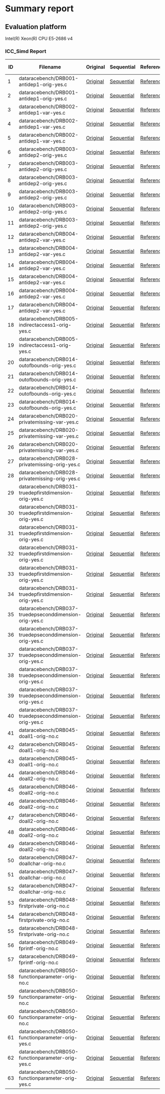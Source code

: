 # Summary report

## Evaluation platform

Intel(R) Xeon(R) CPU E5-2686 v4

### ICC_Simd Report

 ID | Filename | Original | Sequential | Reference | Loop ID | Line Number | ICC_Simd | Output | JSON | Ground Truth 
 --- | --- | --- | --- | --- | --- | --- | --- | --- | --- | --- 
1 | dataracebench/DRB001-antidep1-orig-yes.c | [Original](https://github.com/gleisonsdm/AutoParBench/tree/master/benchmarks/original/dataracebench/DRB001-antidep1-orig-yes.c) | [Sequential](https://github.com/gleisonsdm/AutoParBench/tree/master/benchmarks/sequential/dataracebench/DRB001-antidep1-orig-yes.c) | [Reference](https://github.com/gleisonsdm/AutoParBench/tree/master/benchmarks/reference_cpu_simd/dataracebench/DRB001-antidep1-orig-yes.c.json) | 1 | 61 | TP | [out](https://github.com/gleisonsdm/AutoParBench/tree/master/benchmarks/ICC_Simd/dataracebench/DRB001-antidep1-orig-yes.c) | [json](https://github.com/gleisonsdm/AutoParBench/tree/master/benchmarks/ICC_Simd/dataracebench/DRB001-antidep1-orig-yes.c.json) | [YES](https://github.com/gleisonsdm/AutoParBench/tree/master/benchmarks/original/dataracebench/DRB001-antidep1-orig-yes.c)
2 | dataracebench/DRB001-antidep1-orig-yes.c | [Original](https://github.com/gleisonsdm/AutoParBench/tree/master/benchmarks/original/dataracebench/DRB001-antidep1-orig-yes.c) | [Sequential](https://github.com/gleisonsdm/AutoParBench/tree/master/benchmarks/sequential/dataracebench/DRB001-antidep1-orig-yes.c) | [Reference](https://github.com/gleisonsdm/AutoParBench/tree/master/benchmarks/reference_cpu_simd/dataracebench/DRB001-antidep1-orig-yes.c.json) | 2 | 65 | TP | [out](https://github.com/gleisonsdm/AutoParBench/tree/master/benchmarks/ICC_Simd/dataracebench/DRB001-antidep1-orig-yes.c) | [json](https://github.com/gleisonsdm/AutoParBench/tree/master/benchmarks/ICC_Simd/dataracebench/DRB001-antidep1-orig-yes.c.json) | [YES](https://github.com/gleisonsdm/AutoParBench/tree/master/benchmarks/original/dataracebench/DRB001-antidep1-orig-yes.c)
3 | dataracebench/DRB002-antidep1-var-yes.c | [Original](https://github.com/gleisonsdm/AutoParBench/tree/master/benchmarks/original/dataracebench/DRB002-antidep1-var-yes.c) | [Sequential](https://github.com/gleisonsdm/AutoParBench/tree/master/benchmarks/sequential/dataracebench/DRB002-antidep1-var-yes.c) | [Reference](https://github.com/gleisonsdm/AutoParBench/tree/master/benchmarks/reference_cpu_simd/dataracebench/DRB002-antidep1-var-yes.c.json) | 1 | 64 | TP | [out](https://github.com/gleisonsdm/AutoParBench/tree/master/benchmarks/ICC_Simd/dataracebench/DRB002-antidep1-var-yes.c) | [json](https://github.com/gleisonsdm/AutoParBench/tree/master/benchmarks/ICC_Simd/dataracebench/DRB002-antidep1-var-yes.c.json) | [YES](https://github.com/gleisonsdm/AutoParBench/tree/master/benchmarks/original/dataracebench/DRB002-antidep1-var-yes.c)
4 | dataracebench/DRB002-antidep1-var-yes.c | [Original](https://github.com/gleisonsdm/AutoParBench/tree/master/benchmarks/original/dataracebench/DRB002-antidep1-var-yes.c) | [Sequential](https://github.com/gleisonsdm/AutoParBench/tree/master/benchmarks/sequential/dataracebench/DRB002-antidep1-var-yes.c) | [Reference](https://github.com/gleisonsdm/AutoParBench/tree/master/benchmarks/reference_cpu_simd/dataracebench/DRB002-antidep1-var-yes.c.json) | 2 | 68 | TP | [out](https://github.com/gleisonsdm/AutoParBench/tree/master/benchmarks/ICC_Simd/dataracebench/DRB002-antidep1-var-yes.c) | [json](https://github.com/gleisonsdm/AutoParBench/tree/master/benchmarks/ICC_Simd/dataracebench/DRB002-antidep1-var-yes.c.json) | [YES](https://github.com/gleisonsdm/AutoParBench/tree/master/benchmarks/original/dataracebench/DRB002-antidep1-var-yes.c)
5 | dataracebench/DRB002-antidep1-var-yes.c | [Original](https://github.com/gleisonsdm/AutoParBench/tree/master/benchmarks/original/dataracebench/DRB002-antidep1-var-yes.c) | [Sequential](https://github.com/gleisonsdm/AutoParBench/tree/master/benchmarks/sequential/dataracebench/DRB002-antidep1-var-yes.c) | [Reference](https://github.com/gleisonsdm/AutoParBench/tree/master/benchmarks/reference_cpu_simd/dataracebench/DRB002-antidep1-var-yes.c.json) | 3 | 72 | FN | [out](https://github.com/gleisonsdm/AutoParBench/tree/master/benchmarks/ICC_Simd/dataracebench/DRB002-antidep1-var-yes.c) | [json](https://github.com/gleisonsdm/AutoParBench/tree/master/benchmarks/ICC_Simd/dataracebench/DRB002-antidep1-var-yes.c.json) | [YES](https://github.com/gleisonsdm/AutoParBench/tree/master/benchmarks/original/dataracebench/DRB002-antidep1-var-yes.c)
6 | dataracebench/DRB003-antidep2-orig-yes.c | [Original](https://github.com/gleisonsdm/AutoParBench/tree/master/benchmarks/original/dataracebench/DRB003-antidep2-orig-yes.c) | [Sequential](https://github.com/gleisonsdm/AutoParBench/tree/master/benchmarks/sequential/dataracebench/DRB003-antidep2-orig-yes.c) | [Reference](https://github.com/gleisonsdm/AutoParBench/tree/master/benchmarks/reference_cpu_simd/dataracebench/DRB003-antidep2-orig-yes.c.json) | 1 | 61 | DP | [out](https://github.com/gleisonsdm/AutoParBench/tree/master/benchmarks/ICC_Simd/dataracebench/DRB003-antidep2-orig-yes.c) | [json](https://github.com/gleisonsdm/AutoParBench/tree/master/benchmarks/ICC_Simd/dataracebench/DRB003-antidep2-orig-yes.c.json) | [YES](https://github.com/gleisonsdm/AutoParBench/tree/master/benchmarks/original/dataracebench/DRB003-antidep2-orig-yes.c)
7 | dataracebench/DRB003-antidep2-orig-yes.c | [Original](https://github.com/gleisonsdm/AutoParBench/tree/master/benchmarks/original/dataracebench/DRB003-antidep2-orig-yes.c) | [Sequential](https://github.com/gleisonsdm/AutoParBench/tree/master/benchmarks/sequential/dataracebench/DRB003-antidep2-orig-yes.c) | [Reference](https://github.com/gleisonsdm/AutoParBench/tree/master/benchmarks/reference_cpu_simd/dataracebench/DRB003-antidep2-orig-yes.c.json) | 2 | 63 | TP | [out](https://github.com/gleisonsdm/AutoParBench/tree/master/benchmarks/ICC_Simd/dataracebench/DRB003-antidep2-orig-yes.c) | [json](https://github.com/gleisonsdm/AutoParBench/tree/master/benchmarks/ICC_Simd/dataracebench/DRB003-antidep2-orig-yes.c.json) | [YES](https://github.com/gleisonsdm/AutoParBench/tree/master/benchmarks/original/dataracebench/DRB003-antidep2-orig-yes.c)
8 | dataracebench/DRB003-antidep2-orig-yes.c | [Original](https://github.com/gleisonsdm/AutoParBench/tree/master/benchmarks/original/dataracebench/DRB003-antidep2-orig-yes.c) | [Sequential](https://github.com/gleisonsdm/AutoParBench/tree/master/benchmarks/sequential/dataracebench/DRB003-antidep2-orig-yes.c) | [Reference](https://github.com/gleisonsdm/AutoParBench/tree/master/benchmarks/reference_cpu_simd/dataracebench/DRB003-antidep2-orig-yes.c.json) | 3 | 66 | TN | [out](https://github.com/gleisonsdm/AutoParBench/tree/master/benchmarks/ICC_Simd/dataracebench/DRB003-antidep2-orig-yes.c) | [json](https://github.com/gleisonsdm/AutoParBench/tree/master/benchmarks/ICC_Simd/dataracebench/DRB003-antidep2-orig-yes.c.json) | [NO](https://github.com/gleisonsdm/AutoParBench/tree/master/benchmarks/original/dataracebench/DRB003-antidep2-orig-yes.c)
9 | dataracebench/DRB003-antidep2-orig-yes.c | [Original](https://github.com/gleisonsdm/AutoParBench/tree/master/benchmarks/original/dataracebench/DRB003-antidep2-orig-yes.c) | [Sequential](https://github.com/gleisonsdm/AutoParBench/tree/master/benchmarks/sequential/dataracebench/DRB003-antidep2-orig-yes.c) | [Reference](https://github.com/gleisonsdm/AutoParBench/tree/master/benchmarks/reference_cpu_simd/dataracebench/DRB003-antidep2-orig-yes.c.json) | 4 | 68 | TP | [out](https://github.com/gleisonsdm/AutoParBench/tree/master/benchmarks/ICC_Simd/dataracebench/DRB003-antidep2-orig-yes.c) | [json](https://github.com/gleisonsdm/AutoParBench/tree/master/benchmarks/ICC_Simd/dataracebench/DRB003-antidep2-orig-yes.c.json) | [YES](https://github.com/gleisonsdm/AutoParBench/tree/master/benchmarks/original/dataracebench/DRB003-antidep2-orig-yes.c)
10 | dataracebench/DRB003-antidep2-orig-yes.c | [Original](https://github.com/gleisonsdm/AutoParBench/tree/master/benchmarks/original/dataracebench/DRB003-antidep2-orig-yes.c) | [Sequential](https://github.com/gleisonsdm/AutoParBench/tree/master/benchmarks/sequential/dataracebench/DRB003-antidep2-orig-yes.c) | [Reference](https://github.com/gleisonsdm/AutoParBench/tree/master/benchmarks/reference_cpu_simd/dataracebench/DRB003-antidep2-orig-yes.c.json) | 5 | 74 | FN | [out](https://github.com/gleisonsdm/AutoParBench/tree/master/benchmarks/ICC_Simd/dataracebench/DRB003-antidep2-orig-yes.c) | [json](https://github.com/gleisonsdm/AutoParBench/tree/master/benchmarks/ICC_Simd/dataracebench/DRB003-antidep2-orig-yes.c.json) | [YES](https://github.com/gleisonsdm/AutoParBench/tree/master/benchmarks/original/dataracebench/DRB003-antidep2-orig-yes.c)
11 | dataracebench/DRB003-antidep2-orig-yes.c | [Original](https://github.com/gleisonsdm/AutoParBench/tree/master/benchmarks/original/dataracebench/DRB003-antidep2-orig-yes.c) | [Sequential](https://github.com/gleisonsdm/AutoParBench/tree/master/benchmarks/sequential/dataracebench/DRB003-antidep2-orig-yes.c) | [Reference](https://github.com/gleisonsdm/AutoParBench/tree/master/benchmarks/reference_cpu_simd/dataracebench/DRB003-antidep2-orig-yes.c.json) | 6 | 76 | FN | [out](https://github.com/gleisonsdm/AutoParBench/tree/master/benchmarks/ICC_Simd/dataracebench/DRB003-antidep2-orig-yes.c) | [json](https://github.com/gleisonsdm/AutoParBench/tree/master/benchmarks/ICC_Simd/dataracebench/DRB003-antidep2-orig-yes.c.json) | [YES](https://github.com/gleisonsdm/AutoParBench/tree/master/benchmarks/original/dataracebench/DRB003-antidep2-orig-yes.c)
12 | dataracebench/DRB004-antidep2-var-yes.c | [Original](https://github.com/gleisonsdm/AutoParBench/tree/master/benchmarks/original/dataracebench/DRB004-antidep2-var-yes.c) | [Sequential](https://github.com/gleisonsdm/AutoParBench/tree/master/benchmarks/sequential/dataracebench/DRB004-antidep2-var-yes.c) | [Reference](https://github.com/gleisonsdm/AutoParBench/tree/master/benchmarks/reference_cpu_simd/dataracebench/DRB004-antidep2-var-yes.c.json) | 1 | 65 | DP | [out](https://github.com/gleisonsdm/AutoParBench/tree/master/benchmarks/ICC_Simd/dataracebench/DRB004-antidep2-var-yes.c) | [json](https://github.com/gleisonsdm/AutoParBench/tree/master/benchmarks/ICC_Simd/dataracebench/DRB004-antidep2-var-yes.c.json) | [YES](https://github.com/gleisonsdm/AutoParBench/tree/master/benchmarks/original/dataracebench/DRB004-antidep2-var-yes.c)
13 | dataracebench/DRB004-antidep2-var-yes.c | [Original](https://github.com/gleisonsdm/AutoParBench/tree/master/benchmarks/original/dataracebench/DRB004-antidep2-var-yes.c) | [Sequential](https://github.com/gleisonsdm/AutoParBench/tree/master/benchmarks/sequential/dataracebench/DRB004-antidep2-var-yes.c) | [Reference](https://github.com/gleisonsdm/AutoParBench/tree/master/benchmarks/reference_cpu_simd/dataracebench/DRB004-antidep2-var-yes.c.json) | 2 | 67 | TP | [out](https://github.com/gleisonsdm/AutoParBench/tree/master/benchmarks/ICC_Simd/dataracebench/DRB004-antidep2-var-yes.c) | [json](https://github.com/gleisonsdm/AutoParBench/tree/master/benchmarks/ICC_Simd/dataracebench/DRB004-antidep2-var-yes.c.json) | [YES](https://github.com/gleisonsdm/AutoParBench/tree/master/benchmarks/original/dataracebench/DRB004-antidep2-var-yes.c)
14 | dataracebench/DRB004-antidep2-var-yes.c | [Original](https://github.com/gleisonsdm/AutoParBench/tree/master/benchmarks/original/dataracebench/DRB004-antidep2-var-yes.c) | [Sequential](https://github.com/gleisonsdm/AutoParBench/tree/master/benchmarks/sequential/dataracebench/DRB004-antidep2-var-yes.c) | [Reference](https://github.com/gleisonsdm/AutoParBench/tree/master/benchmarks/reference_cpu_simd/dataracebench/DRB004-antidep2-var-yes.c.json) | 3 | 70 | TN | [out](https://github.com/gleisonsdm/AutoParBench/tree/master/benchmarks/ICC_Simd/dataracebench/DRB004-antidep2-var-yes.c) | [json](https://github.com/gleisonsdm/AutoParBench/tree/master/benchmarks/ICC_Simd/dataracebench/DRB004-antidep2-var-yes.c.json) | [NO](https://github.com/gleisonsdm/AutoParBench/tree/master/benchmarks/original/dataracebench/DRB004-antidep2-var-yes.c)
15 | dataracebench/DRB004-antidep2-var-yes.c | [Original](https://github.com/gleisonsdm/AutoParBench/tree/master/benchmarks/original/dataracebench/DRB004-antidep2-var-yes.c) | [Sequential](https://github.com/gleisonsdm/AutoParBench/tree/master/benchmarks/sequential/dataracebench/DRB004-antidep2-var-yes.c) | [Reference](https://github.com/gleisonsdm/AutoParBench/tree/master/benchmarks/reference_cpu_simd/dataracebench/DRB004-antidep2-var-yes.c.json) | 4 | 72 | TP | [out](https://github.com/gleisonsdm/AutoParBench/tree/master/benchmarks/ICC_Simd/dataracebench/DRB004-antidep2-var-yes.c) | [json](https://github.com/gleisonsdm/AutoParBench/tree/master/benchmarks/ICC_Simd/dataracebench/DRB004-antidep2-var-yes.c.json) | [YES](https://github.com/gleisonsdm/AutoParBench/tree/master/benchmarks/original/dataracebench/DRB004-antidep2-var-yes.c)
16 | dataracebench/DRB004-antidep2-var-yes.c | [Original](https://github.com/gleisonsdm/AutoParBench/tree/master/benchmarks/original/dataracebench/DRB004-antidep2-var-yes.c) | [Sequential](https://github.com/gleisonsdm/AutoParBench/tree/master/benchmarks/sequential/dataracebench/DRB004-antidep2-var-yes.c) | [Reference](https://github.com/gleisonsdm/AutoParBench/tree/master/benchmarks/reference_cpu_simd/dataracebench/DRB004-antidep2-var-yes.c.json) | 5 | 78 | FN | [out](https://github.com/gleisonsdm/AutoParBench/tree/master/benchmarks/ICC_Simd/dataracebench/DRB004-antidep2-var-yes.c) | [json](https://github.com/gleisonsdm/AutoParBench/tree/master/benchmarks/ICC_Simd/dataracebench/DRB004-antidep2-var-yes.c.json) | [YES](https://github.com/gleisonsdm/AutoParBench/tree/master/benchmarks/original/dataracebench/DRB004-antidep2-var-yes.c)
17 | dataracebench/DRB004-antidep2-var-yes.c | [Original](https://github.com/gleisonsdm/AutoParBench/tree/master/benchmarks/original/dataracebench/DRB004-antidep2-var-yes.c) | [Sequential](https://github.com/gleisonsdm/AutoParBench/tree/master/benchmarks/sequential/dataracebench/DRB004-antidep2-var-yes.c) | [Reference](https://github.com/gleisonsdm/AutoParBench/tree/master/benchmarks/reference_cpu_simd/dataracebench/DRB004-antidep2-var-yes.c.json) | 6 | 80 | FN | [out](https://github.com/gleisonsdm/AutoParBench/tree/master/benchmarks/ICC_Simd/dataracebench/DRB004-antidep2-var-yes.c) | [json](https://github.com/gleisonsdm/AutoParBench/tree/master/benchmarks/ICC_Simd/dataracebench/DRB004-antidep2-var-yes.c.json) | [YES](https://github.com/gleisonsdm/AutoParBench/tree/master/benchmarks/original/dataracebench/DRB004-antidep2-var-yes.c)
18 | dataracebench/DRB005-indirectaccess1-orig-yes.c | [Original](https://github.com/gleisonsdm/AutoParBench/tree/master/benchmarks/original/dataracebench/DRB005-indirectaccess1-orig-yes.c) | [Sequential](https://github.com/gleisonsdm/AutoParBench/tree/master/benchmarks/sequential/dataracebench/DRB005-indirectaccess1-orig-yes.c) | [Reference](https://github.com/gleisonsdm/AutoParBench/tree/master/benchmarks/reference_cpu_simd/dataracebench/DRB005-indirectaccess1-orig-yes.c.json) | 1 | 120 | TP | [out](https://github.com/gleisonsdm/AutoParBench/tree/master/benchmarks/ICC_Simd/dataracebench/DRB005-indirectaccess1-orig-yes.c) | [json](https://github.com/gleisonsdm/AutoParBench/tree/master/benchmarks/ICC_Simd/dataracebench/DRB005-indirectaccess1-orig-yes.c.json) | [YES](https://github.com/gleisonsdm/AutoParBench/tree/master/benchmarks/original/dataracebench/DRB005-indirectaccess1-orig-yes.c)
19 | dataracebench/DRB005-indirectaccess1-orig-yes.c | [Original](https://github.com/gleisonsdm/AutoParBench/tree/master/benchmarks/original/dataracebench/DRB005-indirectaccess1-orig-yes.c) | [Sequential](https://github.com/gleisonsdm/AutoParBench/tree/master/benchmarks/sequential/dataracebench/DRB005-indirectaccess1-orig-yes.c) | [Reference](https://github.com/gleisonsdm/AutoParBench/tree/master/benchmarks/reference_cpu_simd/dataracebench/DRB005-indirectaccess1-orig-yes.c.json) | 2 | 126 | FN | [out](https://github.com/gleisonsdm/AutoParBench/tree/master/benchmarks/ICC_Simd/dataracebench/DRB005-indirectaccess1-orig-yes.c) | [json](https://github.com/gleisonsdm/AutoParBench/tree/master/benchmarks/ICC_Simd/dataracebench/DRB005-indirectaccess1-orig-yes.c.json) | [YES](https://github.com/gleisonsdm/AutoParBench/tree/master/benchmarks/original/dataracebench/DRB005-indirectaccess1-orig-yes.c)
20 | dataracebench/DRB014-outofbounds-orig-yes.c | [Original](https://github.com/gleisonsdm/AutoParBench/tree/master/benchmarks/original/dataracebench/DRB014-outofbounds-orig-yes.c) | [Sequential](https://github.com/gleisonsdm/AutoParBench/tree/master/benchmarks/sequential/dataracebench/DRB014-outofbounds-orig-yes.c) | [Reference](https://github.com/gleisonsdm/AutoParBench/tree/master/benchmarks/reference_cpu_simd/dataracebench/DRB014-outofbounds-orig-yes.c.json) | 1 | 75 | TP | [out](https://github.com/gleisonsdm/AutoParBench/tree/master/benchmarks/ICC_Simd/dataracebench/DRB014-outofbounds-orig-yes.c) | [json](https://github.com/gleisonsdm/AutoParBench/tree/master/benchmarks/ICC_Simd/dataracebench/DRB014-outofbounds-orig-yes.c.json) | [YES](https://github.com/gleisonsdm/AutoParBench/tree/master/benchmarks/original/dataracebench/DRB014-outofbounds-orig-yes.c)
21 | dataracebench/DRB014-outofbounds-orig-yes.c | [Original](https://github.com/gleisonsdm/AutoParBench/tree/master/benchmarks/original/dataracebench/DRB014-outofbounds-orig-yes.c) | [Sequential](https://github.com/gleisonsdm/AutoParBench/tree/master/benchmarks/sequential/dataracebench/DRB014-outofbounds-orig-yes.c) | [Reference](https://github.com/gleisonsdm/AutoParBench/tree/master/benchmarks/reference_cpu_simd/dataracebench/DRB014-outofbounds-orig-yes.c.json) | 2 | 77 | TP | [out](https://github.com/gleisonsdm/AutoParBench/tree/master/benchmarks/ICC_Simd/dataracebench/DRB014-outofbounds-orig-yes.c) | [json](https://github.com/gleisonsdm/AutoParBench/tree/master/benchmarks/ICC_Simd/dataracebench/DRB014-outofbounds-orig-yes.c.json) | [YES](https://github.com/gleisonsdm/AutoParBench/tree/master/benchmarks/original/dataracebench/DRB014-outofbounds-orig-yes.c)
22 | dataracebench/DRB014-outofbounds-orig-yes.c | [Original](https://github.com/gleisonsdm/AutoParBench/tree/master/benchmarks/original/dataracebench/DRB014-outofbounds-orig-yes.c) | [Sequential](https://github.com/gleisonsdm/AutoParBench/tree/master/benchmarks/sequential/dataracebench/DRB014-outofbounds-orig-yes.c) | [Reference](https://github.com/gleisonsdm/AutoParBench/tree/master/benchmarks/reference_cpu_simd/dataracebench/DRB014-outofbounds-orig-yes.c.json) | 3 | 80 | TN | [out](https://github.com/gleisonsdm/AutoParBench/tree/master/benchmarks/ICC_Simd/dataracebench/DRB014-outofbounds-orig-yes.c) | [json](https://github.com/gleisonsdm/AutoParBench/tree/master/benchmarks/ICC_Simd/dataracebench/DRB014-outofbounds-orig-yes.c.json) | [NO](https://github.com/gleisonsdm/AutoParBench/tree/master/benchmarks/original/dataracebench/DRB014-outofbounds-orig-yes.c)
23 | dataracebench/DRB014-outofbounds-orig-yes.c | [Original](https://github.com/gleisonsdm/AutoParBench/tree/master/benchmarks/original/dataracebench/DRB014-outofbounds-orig-yes.c) | [Sequential](https://github.com/gleisonsdm/AutoParBench/tree/master/benchmarks/sequential/dataracebench/DRB014-outofbounds-orig-yes.c) | [Reference](https://github.com/gleisonsdm/AutoParBench/tree/master/benchmarks/reference_cpu_simd/dataracebench/DRB014-outofbounds-orig-yes.c.json) | 4 | 82 | FN | [out](https://github.com/gleisonsdm/AutoParBench/tree/master/benchmarks/ICC_Simd/dataracebench/DRB014-outofbounds-orig-yes.c) | [json](https://github.com/gleisonsdm/AutoParBench/tree/master/benchmarks/ICC_Simd/dataracebench/DRB014-outofbounds-orig-yes.c.json) | [YES](https://github.com/gleisonsdm/AutoParBench/tree/master/benchmarks/original/dataracebench/DRB014-outofbounds-orig-yes.c)
24 | dataracebench/DRB020-privatemissing-var-yes.c | [Original](https://github.com/gleisonsdm/AutoParBench/tree/master/benchmarks/original/dataracebench/DRB020-privatemissing-var-yes.c) | [Sequential](https://github.com/gleisonsdm/AutoParBench/tree/master/benchmarks/sequential/dataracebench/DRB020-privatemissing-var-yes.c) | [Reference](https://github.com/gleisonsdm/AutoParBench/tree/master/benchmarks/reference_cpu_simd/dataracebench/DRB020-privatemissing-var-yes.c.json) | 1 | 62 | TP | [out](https://github.com/gleisonsdm/AutoParBench/tree/master/benchmarks/ICC_Simd/dataracebench/DRB020-privatemissing-var-yes.c) | [json](https://github.com/gleisonsdm/AutoParBench/tree/master/benchmarks/ICC_Simd/dataracebench/DRB020-privatemissing-var-yes.c.json) | [YES](https://github.com/gleisonsdm/AutoParBench/tree/master/benchmarks/original/dataracebench/DRB020-privatemissing-var-yes.c)
25 | dataracebench/DRB020-privatemissing-var-yes.c | [Original](https://github.com/gleisonsdm/AutoParBench/tree/master/benchmarks/original/dataracebench/DRB020-privatemissing-var-yes.c) | [Sequential](https://github.com/gleisonsdm/AutoParBench/tree/master/benchmarks/sequential/dataracebench/DRB020-privatemissing-var-yes.c) | [Reference](https://github.com/gleisonsdm/AutoParBench/tree/master/benchmarks/reference_cpu_simd/dataracebench/DRB020-privatemissing-var-yes.c.json) | 2 | 66 | DP | [out](https://github.com/gleisonsdm/AutoParBench/tree/master/benchmarks/ICC_Simd/dataracebench/DRB020-privatemissing-var-yes.c) | [json](https://github.com/gleisonsdm/AutoParBench/tree/master/benchmarks/ICC_Simd/dataracebench/DRB020-privatemissing-var-yes.c.json) | [YES](https://github.com/gleisonsdm/AutoParBench/tree/master/benchmarks/original/dataracebench/DRB020-privatemissing-var-yes.c)
26 | dataracebench/DRB020-privatemissing-var-yes.c | [Original](https://github.com/gleisonsdm/AutoParBench/tree/master/benchmarks/original/dataracebench/DRB020-privatemissing-var-yes.c) | [Sequential](https://github.com/gleisonsdm/AutoParBench/tree/master/benchmarks/sequential/dataracebench/DRB020-privatemissing-var-yes.c) | [Reference](https://github.com/gleisonsdm/AutoParBench/tree/master/benchmarks/reference_cpu_simd/dataracebench/DRB020-privatemissing-var-yes.c.json) | 3 | 73 | FN | [out](https://github.com/gleisonsdm/AutoParBench/tree/master/benchmarks/ICC_Simd/dataracebench/DRB020-privatemissing-var-yes.c) | [json](https://github.com/gleisonsdm/AutoParBench/tree/master/benchmarks/ICC_Simd/dataracebench/DRB020-privatemissing-var-yes.c.json) | [YES](https://github.com/gleisonsdm/AutoParBench/tree/master/benchmarks/original/dataracebench/DRB020-privatemissing-var-yes.c)
27 | dataracebench/DRB028-privatemissing-orig-yes.c | [Original](https://github.com/gleisonsdm/AutoParBench/tree/master/benchmarks/original/dataracebench/DRB028-privatemissing-orig-yes.c) | [Sequential](https://github.com/gleisonsdm/AutoParBench/tree/master/benchmarks/sequential/dataracebench/DRB028-privatemissing-orig-yes.c) | [Reference](https://github.com/gleisonsdm/AutoParBench/tree/master/benchmarks/reference_cpu_simd/dataracebench/DRB028-privatemissing-orig-yes.c.json) | 1 | 60 | TP | [out](https://github.com/gleisonsdm/AutoParBench/tree/master/benchmarks/ICC_Simd/dataracebench/DRB028-privatemissing-orig-yes.c) | [json](https://github.com/gleisonsdm/AutoParBench/tree/master/benchmarks/ICC_Simd/dataracebench/DRB028-privatemissing-orig-yes.c.json) | [YES](https://github.com/gleisonsdm/AutoParBench/tree/master/benchmarks/original/dataracebench/DRB028-privatemissing-orig-yes.c)
28 | dataracebench/DRB028-privatemissing-orig-yes.c | [Original](https://github.com/gleisonsdm/AutoParBench/tree/master/benchmarks/original/dataracebench/DRB028-privatemissing-orig-yes.c) | [Sequential](https://github.com/gleisonsdm/AutoParBench/tree/master/benchmarks/sequential/dataracebench/DRB028-privatemissing-orig-yes.c) | [Reference](https://github.com/gleisonsdm/AutoParBench/tree/master/benchmarks/reference_cpu_simd/dataracebench/DRB028-privatemissing-orig-yes.c.json) | 2 | 64 | DP | [out](https://github.com/gleisonsdm/AutoParBench/tree/master/benchmarks/ICC_Simd/dataracebench/DRB028-privatemissing-orig-yes.c) | [json](https://github.com/gleisonsdm/AutoParBench/tree/master/benchmarks/ICC_Simd/dataracebench/DRB028-privatemissing-orig-yes.c.json) | [YES](https://github.com/gleisonsdm/AutoParBench/tree/master/benchmarks/original/dataracebench/DRB028-privatemissing-orig-yes.c)
29 | dataracebench/DRB031-truedepfirstdimension-orig-yes.c | [Original](https://github.com/gleisonsdm/AutoParBench/tree/master/benchmarks/original/dataracebench/DRB031-truedepfirstdimension-orig-yes.c) | [Sequential](https://github.com/gleisonsdm/AutoParBench/tree/master/benchmarks/sequential/dataracebench/DRB031-truedepfirstdimension-orig-yes.c) | [Reference](https://github.com/gleisonsdm/AutoParBench/tree/master/benchmarks/reference_cpu_simd/dataracebench/DRB031-truedepfirstdimension-orig-yes.c.json) | 1 | 60 | DP | [out](https://github.com/gleisonsdm/AutoParBench/tree/master/benchmarks/ICC_Simd/dataracebench/DRB031-truedepfirstdimension-orig-yes.c) | [json](https://github.com/gleisonsdm/AutoParBench/tree/master/benchmarks/ICC_Simd/dataracebench/DRB031-truedepfirstdimension-orig-yes.c.json) | [YES](https://github.com/gleisonsdm/AutoParBench/tree/master/benchmarks/original/dataracebench/DRB031-truedepfirstdimension-orig-yes.c)
30 | dataracebench/DRB031-truedepfirstdimension-orig-yes.c | [Original](https://github.com/gleisonsdm/AutoParBench/tree/master/benchmarks/original/dataracebench/DRB031-truedepfirstdimension-orig-yes.c) | [Sequential](https://github.com/gleisonsdm/AutoParBench/tree/master/benchmarks/sequential/dataracebench/DRB031-truedepfirstdimension-orig-yes.c) | [Reference](https://github.com/gleisonsdm/AutoParBench/tree/master/benchmarks/reference_cpu_simd/dataracebench/DRB031-truedepfirstdimension-orig-yes.c.json) | 2 | 62 | TP | [out](https://github.com/gleisonsdm/AutoParBench/tree/master/benchmarks/ICC_Simd/dataracebench/DRB031-truedepfirstdimension-orig-yes.c) | [json](https://github.com/gleisonsdm/AutoParBench/tree/master/benchmarks/ICC_Simd/dataracebench/DRB031-truedepfirstdimension-orig-yes.c.json) | [YES](https://github.com/gleisonsdm/AutoParBench/tree/master/benchmarks/original/dataracebench/DRB031-truedepfirstdimension-orig-yes.c)
31 | dataracebench/DRB031-truedepfirstdimension-orig-yes.c | [Original](https://github.com/gleisonsdm/AutoParBench/tree/master/benchmarks/original/dataracebench/DRB031-truedepfirstdimension-orig-yes.c) | [Sequential](https://github.com/gleisonsdm/AutoParBench/tree/master/benchmarks/sequential/dataracebench/DRB031-truedepfirstdimension-orig-yes.c) | [Reference](https://github.com/gleisonsdm/AutoParBench/tree/master/benchmarks/reference_cpu_simd/dataracebench/DRB031-truedepfirstdimension-orig-yes.c.json) | 3 | 65 | TN | [out](https://github.com/gleisonsdm/AutoParBench/tree/master/benchmarks/ICC_Simd/dataracebench/DRB031-truedepfirstdimension-orig-yes.c) | [json](https://github.com/gleisonsdm/AutoParBench/tree/master/benchmarks/ICC_Simd/dataracebench/DRB031-truedepfirstdimension-orig-yes.c.json) | [NO](https://github.com/gleisonsdm/AutoParBench/tree/master/benchmarks/original/dataracebench/DRB031-truedepfirstdimension-orig-yes.c)
32 | dataracebench/DRB031-truedepfirstdimension-orig-yes.c | [Original](https://github.com/gleisonsdm/AutoParBench/tree/master/benchmarks/original/dataracebench/DRB031-truedepfirstdimension-orig-yes.c) | [Sequential](https://github.com/gleisonsdm/AutoParBench/tree/master/benchmarks/sequential/dataracebench/DRB031-truedepfirstdimension-orig-yes.c) | [Reference](https://github.com/gleisonsdm/AutoParBench/tree/master/benchmarks/reference_cpu_simd/dataracebench/DRB031-truedepfirstdimension-orig-yes.c.json) | 4 | 67 | TP | [out](https://github.com/gleisonsdm/AutoParBench/tree/master/benchmarks/ICC_Simd/dataracebench/DRB031-truedepfirstdimension-orig-yes.c) | [json](https://github.com/gleisonsdm/AutoParBench/tree/master/benchmarks/ICC_Simd/dataracebench/DRB031-truedepfirstdimension-orig-yes.c.json) | [YES](https://github.com/gleisonsdm/AutoParBench/tree/master/benchmarks/original/dataracebench/DRB031-truedepfirstdimension-orig-yes.c)
33 | dataracebench/DRB031-truedepfirstdimension-orig-yes.c | [Original](https://github.com/gleisonsdm/AutoParBench/tree/master/benchmarks/original/dataracebench/DRB031-truedepfirstdimension-orig-yes.c) | [Sequential](https://github.com/gleisonsdm/AutoParBench/tree/master/benchmarks/sequential/dataracebench/DRB031-truedepfirstdimension-orig-yes.c) | [Reference](https://github.com/gleisonsdm/AutoParBench/tree/master/benchmarks/reference_cpu_simd/dataracebench/DRB031-truedepfirstdimension-orig-yes.c.json) | 5 | 71 | FN | [out](https://github.com/gleisonsdm/AutoParBench/tree/master/benchmarks/ICC_Simd/dataracebench/DRB031-truedepfirstdimension-orig-yes.c) | [json](https://github.com/gleisonsdm/AutoParBench/tree/master/benchmarks/ICC_Simd/dataracebench/DRB031-truedepfirstdimension-orig-yes.c.json) | [YES](https://github.com/gleisonsdm/AutoParBench/tree/master/benchmarks/original/dataracebench/DRB031-truedepfirstdimension-orig-yes.c)
34 | dataracebench/DRB031-truedepfirstdimension-orig-yes.c | [Original](https://github.com/gleisonsdm/AutoParBench/tree/master/benchmarks/original/dataracebench/DRB031-truedepfirstdimension-orig-yes.c) | [Sequential](https://github.com/gleisonsdm/AutoParBench/tree/master/benchmarks/sequential/dataracebench/DRB031-truedepfirstdimension-orig-yes.c) | [Reference](https://github.com/gleisonsdm/AutoParBench/tree/master/benchmarks/reference_cpu_simd/dataracebench/DRB031-truedepfirstdimension-orig-yes.c.json) | 6 | 73 | FN | [out](https://github.com/gleisonsdm/AutoParBench/tree/master/benchmarks/ICC_Simd/dataracebench/DRB031-truedepfirstdimension-orig-yes.c) | [json](https://github.com/gleisonsdm/AutoParBench/tree/master/benchmarks/ICC_Simd/dataracebench/DRB031-truedepfirstdimension-orig-yes.c.json) | [YES](https://github.com/gleisonsdm/AutoParBench/tree/master/benchmarks/original/dataracebench/DRB031-truedepfirstdimension-orig-yes.c)
35 | dataracebench/DRB037-truedepseconddimension-orig-yes.c | [Original](https://github.com/gleisonsdm/AutoParBench/tree/master/benchmarks/original/dataracebench/DRB037-truedepseconddimension-orig-yes.c) | [Sequential](https://github.com/gleisonsdm/AutoParBench/tree/master/benchmarks/sequential/dataracebench/DRB037-truedepseconddimension-orig-yes.c) | [Reference](https://github.com/gleisonsdm/AutoParBench/tree/master/benchmarks/reference_cpu_simd/dataracebench/DRB037-truedepseconddimension-orig-yes.c.json) | 1 | 61 | DP | [out](https://github.com/gleisonsdm/AutoParBench/tree/master/benchmarks/ICC_Simd/dataracebench/DRB037-truedepseconddimension-orig-yes.c) | [json](https://github.com/gleisonsdm/AutoParBench/tree/master/benchmarks/ICC_Simd/dataracebench/DRB037-truedepseconddimension-orig-yes.c.json) | [YES](https://github.com/gleisonsdm/AutoParBench/tree/master/benchmarks/original/dataracebench/DRB037-truedepseconddimension-orig-yes.c)
36 | dataracebench/DRB037-truedepseconddimension-orig-yes.c | [Original](https://github.com/gleisonsdm/AutoParBench/tree/master/benchmarks/original/dataracebench/DRB037-truedepseconddimension-orig-yes.c) | [Sequential](https://github.com/gleisonsdm/AutoParBench/tree/master/benchmarks/sequential/dataracebench/DRB037-truedepseconddimension-orig-yes.c) | [Reference](https://github.com/gleisonsdm/AutoParBench/tree/master/benchmarks/reference_cpu_simd/dataracebench/DRB037-truedepseconddimension-orig-yes.c.json) | 2 | 63 | TP | [out](https://github.com/gleisonsdm/AutoParBench/tree/master/benchmarks/ICC_Simd/dataracebench/DRB037-truedepseconddimension-orig-yes.c) | [json](https://github.com/gleisonsdm/AutoParBench/tree/master/benchmarks/ICC_Simd/dataracebench/DRB037-truedepseconddimension-orig-yes.c.json) | [YES](https://github.com/gleisonsdm/AutoParBench/tree/master/benchmarks/original/dataracebench/DRB037-truedepseconddimension-orig-yes.c)
37 | dataracebench/DRB037-truedepseconddimension-orig-yes.c | [Original](https://github.com/gleisonsdm/AutoParBench/tree/master/benchmarks/original/dataracebench/DRB037-truedepseconddimension-orig-yes.c) | [Sequential](https://github.com/gleisonsdm/AutoParBench/tree/master/benchmarks/sequential/dataracebench/DRB037-truedepseconddimension-orig-yes.c) | [Reference](https://github.com/gleisonsdm/AutoParBench/tree/master/benchmarks/reference_cpu_simd/dataracebench/DRB037-truedepseconddimension-orig-yes.c.json) | 3 | 67 | FN | [out](https://github.com/gleisonsdm/AutoParBench/tree/master/benchmarks/ICC_Simd/dataracebench/DRB037-truedepseconddimension-orig-yes.c) | [json](https://github.com/gleisonsdm/AutoParBench/tree/master/benchmarks/ICC_Simd/dataracebench/DRB037-truedepseconddimension-orig-yes.c.json) | [YES](https://github.com/gleisonsdm/AutoParBench/tree/master/benchmarks/original/dataracebench/DRB037-truedepseconddimension-orig-yes.c)
38 | dataracebench/DRB037-truedepseconddimension-orig-yes.c | [Original](https://github.com/gleisonsdm/AutoParBench/tree/master/benchmarks/original/dataracebench/DRB037-truedepseconddimension-orig-yes.c) | [Sequential](https://github.com/gleisonsdm/AutoParBench/tree/master/benchmarks/sequential/dataracebench/DRB037-truedepseconddimension-orig-yes.c) | [Reference](https://github.com/gleisonsdm/AutoParBench/tree/master/benchmarks/reference_cpu_simd/dataracebench/DRB037-truedepseconddimension-orig-yes.c.json) | 4 | 68 | TN | [out](https://github.com/gleisonsdm/AutoParBench/tree/master/benchmarks/ICC_Simd/dataracebench/DRB037-truedepseconddimension-orig-yes.c) | [json](https://github.com/gleisonsdm/AutoParBench/tree/master/benchmarks/ICC_Simd/dataracebench/DRB037-truedepseconddimension-orig-yes.c.json) | [NO](https://github.com/gleisonsdm/AutoParBench/tree/master/benchmarks/original/dataracebench/DRB037-truedepseconddimension-orig-yes.c)
39 | dataracebench/DRB037-truedepseconddimension-orig-yes.c | [Original](https://github.com/gleisonsdm/AutoParBench/tree/master/benchmarks/original/dataracebench/DRB037-truedepseconddimension-orig-yes.c) | [Sequential](https://github.com/gleisonsdm/AutoParBench/tree/master/benchmarks/sequential/dataracebench/DRB037-truedepseconddimension-orig-yes.c) | [Reference](https://github.com/gleisonsdm/AutoParBench/tree/master/benchmarks/reference_cpu_simd/dataracebench/DRB037-truedepseconddimension-orig-yes.c.json) | 5 | 72 | FN | [out](https://github.com/gleisonsdm/AutoParBench/tree/master/benchmarks/ICC_Simd/dataracebench/DRB037-truedepseconddimension-orig-yes.c) | [json](https://github.com/gleisonsdm/AutoParBench/tree/master/benchmarks/ICC_Simd/dataracebench/DRB037-truedepseconddimension-orig-yes.c.json) | [YES](https://github.com/gleisonsdm/AutoParBench/tree/master/benchmarks/original/dataracebench/DRB037-truedepseconddimension-orig-yes.c)
40 | dataracebench/DRB037-truedepseconddimension-orig-yes.c | [Original](https://github.com/gleisonsdm/AutoParBench/tree/master/benchmarks/original/dataracebench/DRB037-truedepseconddimension-orig-yes.c) | [Sequential](https://github.com/gleisonsdm/AutoParBench/tree/master/benchmarks/sequential/dataracebench/DRB037-truedepseconddimension-orig-yes.c) | [Reference](https://github.com/gleisonsdm/AutoParBench/tree/master/benchmarks/reference_cpu_simd/dataracebench/DRB037-truedepseconddimension-orig-yes.c.json) | 6 | 74 | FN | [out](https://github.com/gleisonsdm/AutoParBench/tree/master/benchmarks/ICC_Simd/dataracebench/DRB037-truedepseconddimension-orig-yes.c) | [json](https://github.com/gleisonsdm/AutoParBench/tree/master/benchmarks/ICC_Simd/dataracebench/DRB037-truedepseconddimension-orig-yes.c.json) | [YES](https://github.com/gleisonsdm/AutoParBench/tree/master/benchmarks/original/dataracebench/DRB037-truedepseconddimension-orig-yes.c)
41 | dataracebench/DRB045-doall1-orig-no.c | [Original](https://github.com/gleisonsdm/AutoParBench/tree/master/benchmarks/original/dataracebench/DRB045-doall1-orig-no.c) | [Sequential](https://github.com/gleisonsdm/AutoParBench/tree/master/benchmarks/sequential/dataracebench/DRB045-doall1-orig-no.c) | [Reference](https://github.com/gleisonsdm/AutoParBench/tree/master/benchmarks/reference_cpu_simd/dataracebench/DRB045-doall1-orig-no.c.json) | 1 | 56 | TP | [out](https://github.com/gleisonsdm/AutoParBench/tree/master/benchmarks/ICC_Simd/dataracebench/DRB045-doall1-orig-no.c) | [json](https://github.com/gleisonsdm/AutoParBench/tree/master/benchmarks/ICC_Simd/dataracebench/DRB045-doall1-orig-no.c.json) | [YES](https://github.com/gleisonsdm/AutoParBench/tree/master/benchmarks/original/dataracebench/DRB045-doall1-orig-no.c)
42 | dataracebench/DRB045-doall1-orig-no.c | [Original](https://github.com/gleisonsdm/AutoParBench/tree/master/benchmarks/original/dataracebench/DRB045-doall1-orig-no.c) | [Sequential](https://github.com/gleisonsdm/AutoParBench/tree/master/benchmarks/sequential/dataracebench/DRB045-doall1-orig-no.c) | [Reference](https://github.com/gleisonsdm/AutoParBench/tree/master/benchmarks/reference_cpu_simd/dataracebench/DRB045-doall1-orig-no.c.json) | 2 | 60 | TP | [out](https://github.com/gleisonsdm/AutoParBench/tree/master/benchmarks/ICC_Simd/dataracebench/DRB045-doall1-orig-no.c) | [json](https://github.com/gleisonsdm/AutoParBench/tree/master/benchmarks/ICC_Simd/dataracebench/DRB045-doall1-orig-no.c.json) | [YES](https://github.com/gleisonsdm/AutoParBench/tree/master/benchmarks/original/dataracebench/DRB045-doall1-orig-no.c)
43 | dataracebench/DRB045-doall1-orig-no.c | [Original](https://github.com/gleisonsdm/AutoParBench/tree/master/benchmarks/original/dataracebench/DRB045-doall1-orig-no.c) | [Sequential](https://github.com/gleisonsdm/AutoParBench/tree/master/benchmarks/sequential/dataracebench/DRB045-doall1-orig-no.c) | [Reference](https://github.com/gleisonsdm/AutoParBench/tree/master/benchmarks/reference_cpu_simd/dataracebench/DRB045-doall1-orig-no.c.json) | 3 | 64 | FN | [out](https://github.com/gleisonsdm/AutoParBench/tree/master/benchmarks/ICC_Simd/dataracebench/DRB045-doall1-orig-no.c) | [json](https://github.com/gleisonsdm/AutoParBench/tree/master/benchmarks/ICC_Simd/dataracebench/DRB045-doall1-orig-no.c.json) | [YES](https://github.com/gleisonsdm/AutoParBench/tree/master/benchmarks/original/dataracebench/DRB045-doall1-orig-no.c)
44 | dataracebench/DRB046-doall2-orig-no.c | [Original](https://github.com/gleisonsdm/AutoParBench/tree/master/benchmarks/original/dataracebench/DRB046-doall2-orig-no.c) | [Sequential](https://github.com/gleisonsdm/AutoParBench/tree/master/benchmarks/sequential/dataracebench/DRB046-doall2-orig-no.c) | [Reference](https://github.com/gleisonsdm/AutoParBench/tree/master/benchmarks/reference_cpu_simd/dataracebench/DRB046-doall2-orig-no.c.json) | 1 | 60 | DP | [out](https://github.com/gleisonsdm/AutoParBench/tree/master/benchmarks/ICC_Simd/dataracebench/DRB046-doall2-orig-no.c) | [json](https://github.com/gleisonsdm/AutoParBench/tree/master/benchmarks/ICC_Simd/dataracebench/DRB046-doall2-orig-no.c.json) | [YES](https://github.com/gleisonsdm/AutoParBench/tree/master/benchmarks/original/dataracebench/DRB046-doall2-orig-no.c)
45 | dataracebench/DRB046-doall2-orig-no.c | [Original](https://github.com/gleisonsdm/AutoParBench/tree/master/benchmarks/original/dataracebench/DRB046-doall2-orig-no.c) | [Sequential](https://github.com/gleisonsdm/AutoParBench/tree/master/benchmarks/sequential/dataracebench/DRB046-doall2-orig-no.c) | [Reference](https://github.com/gleisonsdm/AutoParBench/tree/master/benchmarks/reference_cpu_simd/dataracebench/DRB046-doall2-orig-no.c.json) | 2 | 62 | TP | [out](https://github.com/gleisonsdm/AutoParBench/tree/master/benchmarks/ICC_Simd/dataracebench/DRB046-doall2-orig-no.c) | [json](https://github.com/gleisonsdm/AutoParBench/tree/master/benchmarks/ICC_Simd/dataracebench/DRB046-doall2-orig-no.c.json) | [YES](https://github.com/gleisonsdm/AutoParBench/tree/master/benchmarks/original/dataracebench/DRB046-doall2-orig-no.c)
46 | dataracebench/DRB046-doall2-orig-no.c | [Original](https://github.com/gleisonsdm/AutoParBench/tree/master/benchmarks/original/dataracebench/DRB046-doall2-orig-no.c) | [Sequential](https://github.com/gleisonsdm/AutoParBench/tree/master/benchmarks/sequential/dataracebench/DRB046-doall2-orig-no.c) | [Reference](https://github.com/gleisonsdm/AutoParBench/tree/master/benchmarks/reference_cpu_simd/dataracebench/DRB046-doall2-orig-no.c.json) | 3 | 66 | DP | [out](https://github.com/gleisonsdm/AutoParBench/tree/master/benchmarks/ICC_Simd/dataracebench/DRB046-doall2-orig-no.c) | [json](https://github.com/gleisonsdm/AutoParBench/tree/master/benchmarks/ICC_Simd/dataracebench/DRB046-doall2-orig-no.c.json) | [YES](https://github.com/gleisonsdm/AutoParBench/tree/master/benchmarks/original/dataracebench/DRB046-doall2-orig-no.c)
47 | dataracebench/DRB046-doall2-orig-no.c | [Original](https://github.com/gleisonsdm/AutoParBench/tree/master/benchmarks/original/dataracebench/DRB046-doall2-orig-no.c) | [Sequential](https://github.com/gleisonsdm/AutoParBench/tree/master/benchmarks/sequential/dataracebench/DRB046-doall2-orig-no.c) | [Reference](https://github.com/gleisonsdm/AutoParBench/tree/master/benchmarks/reference_cpu_simd/dataracebench/DRB046-doall2-orig-no.c.json) | 4 | 68 | TP | [out](https://github.com/gleisonsdm/AutoParBench/tree/master/benchmarks/ICC_Simd/dataracebench/DRB046-doall2-orig-no.c) | [json](https://github.com/gleisonsdm/AutoParBench/tree/master/benchmarks/ICC_Simd/dataracebench/DRB046-doall2-orig-no.c.json) | [YES](https://github.com/gleisonsdm/AutoParBench/tree/master/benchmarks/original/dataracebench/DRB046-doall2-orig-no.c)
48 | dataracebench/DRB046-doall2-orig-no.c | [Original](https://github.com/gleisonsdm/AutoParBench/tree/master/benchmarks/original/dataracebench/DRB046-doall2-orig-no.c) | [Sequential](https://github.com/gleisonsdm/AutoParBench/tree/master/benchmarks/sequential/dataracebench/DRB046-doall2-orig-no.c) | [Reference](https://github.com/gleisonsdm/AutoParBench/tree/master/benchmarks/reference_cpu_simd/dataracebench/DRB046-doall2-orig-no.c.json) | 5 | 72 | FN | [out](https://github.com/gleisonsdm/AutoParBench/tree/master/benchmarks/ICC_Simd/dataracebench/DRB046-doall2-orig-no.c) | [json](https://github.com/gleisonsdm/AutoParBench/tree/master/benchmarks/ICC_Simd/dataracebench/DRB046-doall2-orig-no.c.json) | [YES](https://github.com/gleisonsdm/AutoParBench/tree/master/benchmarks/original/dataracebench/DRB046-doall2-orig-no.c)
49 | dataracebench/DRB046-doall2-orig-no.c | [Original](https://github.com/gleisonsdm/AutoParBench/tree/master/benchmarks/original/dataracebench/DRB046-doall2-orig-no.c) | [Sequential](https://github.com/gleisonsdm/AutoParBench/tree/master/benchmarks/sequential/dataracebench/DRB046-doall2-orig-no.c) | [Reference](https://github.com/gleisonsdm/AutoParBench/tree/master/benchmarks/reference_cpu_simd/dataracebench/DRB046-doall2-orig-no.c.json) | 6 | 74 | FN | [out](https://github.com/gleisonsdm/AutoParBench/tree/master/benchmarks/ICC_Simd/dataracebench/DRB046-doall2-orig-no.c) | [json](https://github.com/gleisonsdm/AutoParBench/tree/master/benchmarks/ICC_Simd/dataracebench/DRB046-doall2-orig-no.c.json) | [YES](https://github.com/gleisonsdm/AutoParBench/tree/master/benchmarks/original/dataracebench/DRB046-doall2-orig-no.c)
50 | dataracebench/DRB047-doallchar-orig-no.c | [Original](https://github.com/gleisonsdm/AutoParBench/tree/master/benchmarks/original/dataracebench/DRB047-doallchar-orig-no.c) | [Sequential](https://github.com/gleisonsdm/AutoParBench/tree/master/benchmarks/sequential/dataracebench/DRB047-doallchar-orig-no.c) | [Reference](https://github.com/gleisonsdm/AutoParBench/tree/master/benchmarks/reference_cpu_simd/dataracebench/DRB047-doallchar-orig-no.c.json) | 1 | 61 | TP | [out](https://github.com/gleisonsdm/AutoParBench/tree/master/benchmarks/ICC_Simd/dataracebench/DRB047-doallchar-orig-no.c) | [json](https://github.com/gleisonsdm/AutoParBench/tree/master/benchmarks/ICC_Simd/dataracebench/DRB047-doallchar-orig-no.c.json) | [YES](https://github.com/gleisonsdm/AutoParBench/tree/master/benchmarks/original/dataracebench/DRB047-doallchar-orig-no.c)
51 | dataracebench/DRB047-doallchar-orig-no.c | [Original](https://github.com/gleisonsdm/AutoParBench/tree/master/benchmarks/original/dataracebench/DRB047-doallchar-orig-no.c) | [Sequential](https://github.com/gleisonsdm/AutoParBench/tree/master/benchmarks/sequential/dataracebench/DRB047-doallchar-orig-no.c) | [Reference](https://github.com/gleisonsdm/AutoParBench/tree/master/benchmarks/reference_cpu_simd/dataracebench/DRB047-doallchar-orig-no.c.json) | 2 | 65 | TP | [out](https://github.com/gleisonsdm/AutoParBench/tree/master/benchmarks/ICC_Simd/dataracebench/DRB047-doallchar-orig-no.c) | [json](https://github.com/gleisonsdm/AutoParBench/tree/master/benchmarks/ICC_Simd/dataracebench/DRB047-doallchar-orig-no.c.json) | [YES](https://github.com/gleisonsdm/AutoParBench/tree/master/benchmarks/original/dataracebench/DRB047-doallchar-orig-no.c)
52 | dataracebench/DRB047-doallchar-orig-no.c | [Original](https://github.com/gleisonsdm/AutoParBench/tree/master/benchmarks/original/dataracebench/DRB047-doallchar-orig-no.c) | [Sequential](https://github.com/gleisonsdm/AutoParBench/tree/master/benchmarks/sequential/dataracebench/DRB047-doallchar-orig-no.c) | [Reference](https://github.com/gleisonsdm/AutoParBench/tree/master/benchmarks/reference_cpu_simd/dataracebench/DRB047-doallchar-orig-no.c.json) | 3 | 69 | FN | [out](https://github.com/gleisonsdm/AutoParBench/tree/master/benchmarks/ICC_Simd/dataracebench/DRB047-doallchar-orig-no.c) | [json](https://github.com/gleisonsdm/AutoParBench/tree/master/benchmarks/ICC_Simd/dataracebench/DRB047-doallchar-orig-no.c.json) | [YES](https://github.com/gleisonsdm/AutoParBench/tree/master/benchmarks/original/dataracebench/DRB047-doallchar-orig-no.c)
53 | dataracebench/DRB048-firstprivate-orig-no.c | [Original](https://github.com/gleisonsdm/AutoParBench/tree/master/benchmarks/original/dataracebench/DRB048-firstprivate-orig-no.c) | [Sequential](https://github.com/gleisonsdm/AutoParBench/tree/master/benchmarks/sequential/dataracebench/DRB048-firstprivate-orig-no.c) | [Reference](https://github.com/gleisonsdm/AutoParBench/tree/master/benchmarks/reference_cpu_simd/dataracebench/DRB048-firstprivate-orig-no.c.json) | 1 | 56 | TP | [out](https://github.com/gleisonsdm/AutoParBench/tree/master/benchmarks/ICC_Simd/dataracebench/DRB048-firstprivate-orig-no.c) | [json](https://github.com/gleisonsdm/AutoParBench/tree/master/benchmarks/ICC_Simd/dataracebench/DRB048-firstprivate-orig-no.c.json) | [YES](https://github.com/gleisonsdm/AutoParBench/tree/master/benchmarks/original/dataracebench/DRB048-firstprivate-orig-no.c)
54 | dataracebench/DRB048-firstprivate-orig-no.c | [Original](https://github.com/gleisonsdm/AutoParBench/tree/master/benchmarks/original/dataracebench/DRB048-firstprivate-orig-no.c) | [Sequential](https://github.com/gleisonsdm/AutoParBench/tree/master/benchmarks/sequential/dataracebench/DRB048-firstprivate-orig-no.c) | [Reference](https://github.com/gleisonsdm/AutoParBench/tree/master/benchmarks/reference_cpu_simd/dataracebench/DRB048-firstprivate-orig-no.c.json) | 2 | 68 | TP | [out](https://github.com/gleisonsdm/AutoParBench/tree/master/benchmarks/ICC_Simd/dataracebench/DRB048-firstprivate-orig-no.c) | [json](https://github.com/gleisonsdm/AutoParBench/tree/master/benchmarks/ICC_Simd/dataracebench/DRB048-firstprivate-orig-no.c.json) | [YES](https://github.com/gleisonsdm/AutoParBench/tree/master/benchmarks/original/dataracebench/DRB048-firstprivate-orig-no.c)
55 | dataracebench/DRB048-firstprivate-orig-no.c | [Original](https://github.com/gleisonsdm/AutoParBench/tree/master/benchmarks/original/dataracebench/DRB048-firstprivate-orig-no.c) | [Sequential](https://github.com/gleisonsdm/AutoParBench/tree/master/benchmarks/sequential/dataracebench/DRB048-firstprivate-orig-no.c) | [Reference](https://github.com/gleisonsdm/AutoParBench/tree/master/benchmarks/reference_cpu_simd/dataracebench/DRB048-firstprivate-orig-no.c.json) | 3 | 76 | FN | [out](https://github.com/gleisonsdm/AutoParBench/tree/master/benchmarks/ICC_Simd/dataracebench/DRB048-firstprivate-orig-no.c) | [json](https://github.com/gleisonsdm/AutoParBench/tree/master/benchmarks/ICC_Simd/dataracebench/DRB048-firstprivate-orig-no.c.json) | [YES](https://github.com/gleisonsdm/AutoParBench/tree/master/benchmarks/original/dataracebench/DRB048-firstprivate-orig-no.c)
56 | dataracebench/DRB049-fprintf-orig-no.c | [Original](https://github.com/gleisonsdm/AutoParBench/tree/master/benchmarks/original/dataracebench/DRB049-fprintf-orig-no.c) | [Sequential](https://github.com/gleisonsdm/AutoParBench/tree/master/benchmarks/sequential/dataracebench/DRB049-fprintf-orig-no.c) | [Reference](https://github.com/gleisonsdm/AutoParBench/tree/master/benchmarks/reference_cpu_simd/dataracebench/DRB049-fprintf-orig-no.c.json) | 1 | 64 | TP | [out](https://github.com/gleisonsdm/AutoParBench/tree/master/benchmarks/ICC_Simd/dataracebench/DRB049-fprintf-orig-no.c) | [json](https://github.com/gleisonsdm/AutoParBench/tree/master/benchmarks/ICC_Simd/dataracebench/DRB049-fprintf-orig-no.c.json) | [YES](https://github.com/gleisonsdm/AutoParBench/tree/master/benchmarks/original/dataracebench/DRB049-fprintf-orig-no.c)
57 | dataracebench/DRB049-fprintf-orig-no.c | [Original](https://github.com/gleisonsdm/AutoParBench/tree/master/benchmarks/original/dataracebench/DRB049-fprintf-orig-no.c) | [Sequential](https://github.com/gleisonsdm/AutoParBench/tree/master/benchmarks/sequential/dataracebench/DRB049-fprintf-orig-no.c) | [Reference](https://github.com/gleisonsdm/AutoParBench/tree/master/benchmarks/reference_cpu_simd/dataracebench/DRB049-fprintf-orig-no.c.json) | 2 | 74 | FN | [out](https://github.com/gleisonsdm/AutoParBench/tree/master/benchmarks/ICC_Simd/dataracebench/DRB049-fprintf-orig-no.c) | [json](https://github.com/gleisonsdm/AutoParBench/tree/master/benchmarks/ICC_Simd/dataracebench/DRB049-fprintf-orig-no.c.json) | [YES](https://github.com/gleisonsdm/AutoParBench/tree/master/benchmarks/original/dataracebench/DRB049-fprintf-orig-no.c)
58 | dataracebench/DRB050-functionparameter-orig-no.c | [Original](https://github.com/gleisonsdm/AutoParBench/tree/master/benchmarks/original/dataracebench/DRB050-functionparameter-orig-no.c) | [Sequential](https://github.com/gleisonsdm/AutoParBench/tree/master/benchmarks/sequential/dataracebench/DRB050-functionparameter-orig-no.c) | [Reference](https://github.com/gleisonsdm/AutoParBench/tree/master/benchmarks/reference_cpu_simd/dataracebench/DRB050-functionparameter-orig-no.c.json) | 1 | 56 | TP | [out](https://github.com/gleisonsdm/AutoParBench/tree/master/benchmarks/ICC_Simd/dataracebench/DRB050-functionparameter-orig-no.c) | [json](https://github.com/gleisonsdm/AutoParBench/tree/master/benchmarks/ICC_Simd/dataracebench/DRB050-functionparameter-orig-no.c.json) | [YES](https://github.com/gleisonsdm/AutoParBench/tree/master/benchmarks/original/dataracebench/DRB050-functionparameter-orig-no.c)
59 | dataracebench/DRB050-functionparameter-orig-no.c | [Original](https://github.com/gleisonsdm/AutoParBench/tree/master/benchmarks/original/dataracebench/DRB050-functionparameter-orig-no.c) | [Sequential](https://github.com/gleisonsdm/AutoParBench/tree/master/benchmarks/sequential/dataracebench/DRB050-functionparameter-orig-no.c) | [Reference](https://github.com/gleisonsdm/AutoParBench/tree/master/benchmarks/reference_cpu_simd/dataracebench/DRB050-functionparameter-orig-no.c.json) | 2 | 70 | TP | [out](https://github.com/gleisonsdm/AutoParBench/tree/master/benchmarks/ICC_Simd/dataracebench/DRB050-functionparameter-orig-no.c) | [json](https://github.com/gleisonsdm/AutoParBench/tree/master/benchmarks/ICC_Simd/dataracebench/DRB050-functionparameter-orig-no.c.json) | [YES](https://github.com/gleisonsdm/AutoParBench/tree/master/benchmarks/original/dataracebench/DRB050-functionparameter-orig-no.c)
60 | dataracebench/DRB050-functionparameter-orig-no.c | [Original](https://github.com/gleisonsdm/AutoParBench/tree/master/benchmarks/original/dataracebench/DRB050-functionparameter-orig-no.c) | [Sequential](https://github.com/gleisonsdm/AutoParBench/tree/master/benchmarks/sequential/dataracebench/DRB050-functionparameter-orig-no.c) | [Reference](https://github.com/gleisonsdm/AutoParBench/tree/master/benchmarks/reference_cpu_simd/dataracebench/DRB050-functionparameter-orig-no.c.json) | 3 | 77 | TN | [out](https://github.com/gleisonsdm/AutoParBench/tree/master/benchmarks/ICC_Simd/dataracebench/DRB050-functionparameter-orig-no.c) | [json](https://github.com/gleisonsdm/AutoParBench/tree/master/benchmarks/ICC_Simd/dataracebench/DRB050-functionparameter-orig-no.c.json) | [NO](https://github.com/gleisonsdm/AutoParBench/tree/master/benchmarks/original/dataracebench/DRB050-functionparameter-orig-no.c)
61 | dataracebench/DRB050-functionparameter-orig-yes.c | [Original](https://github.com/gleisonsdm/AutoParBench/tree/master/benchmarks/original/dataracebench/DRB050-functionparameter-orig-yes.c) | [Sequential](https://github.com/gleisonsdm/AutoParBench/tree/master/benchmarks/sequential/dataracebench/DRB050-functionparameter-orig-yes.c) | [Reference](https://github.com/gleisonsdm/AutoParBench/tree/master/benchmarks/reference_cpu_simd/dataracebench/DRB050-functionparameter-orig-yes.c.json) | 1 | 55 | TN | [out](https://github.com/gleisonsdm/AutoParBench/tree/master/benchmarks/ICC_Simd/dataracebench/DRB050-functionparameter-orig-yes.c) | [json](https://github.com/gleisonsdm/AutoParBench/tree/master/benchmarks/ICC_Simd/dataracebench/DRB050-functionparameter-orig-yes.c.json) | [NO](https://github.com/gleisonsdm/AutoParBench/tree/master/benchmarks/original/dataracebench/DRB050-functionparameter-orig-yes.c)
62 | dataracebench/DRB050-functionparameter-orig-yes.c | [Original](https://github.com/gleisonsdm/AutoParBench/tree/master/benchmarks/original/dataracebench/DRB050-functionparameter-orig-yes.c) | [Sequential](https://github.com/gleisonsdm/AutoParBench/tree/master/benchmarks/sequential/dataracebench/DRB050-functionparameter-orig-yes.c) | [Reference](https://github.com/gleisonsdm/AutoParBench/tree/master/benchmarks/reference_cpu_simd/dataracebench/DRB050-functionparameter-orig-yes.c.json) | 2 | 68 | TP | [out](https://github.com/gleisonsdm/AutoParBench/tree/master/benchmarks/ICC_Simd/dataracebench/DRB050-functionparameter-orig-yes.c) | [json](https://github.com/gleisonsdm/AutoParBench/tree/master/benchmarks/ICC_Simd/dataracebench/DRB050-functionparameter-orig-yes.c.json) | [YES](https://github.com/gleisonsdm/AutoParBench/tree/master/benchmarks/original/dataracebench/DRB050-functionparameter-orig-yes.c)
63 | dataracebench/DRB050-functionparameter-orig-yes.c | [Original](https://github.com/gleisonsdm/AutoParBench/tree/master/benchmarks/original/dataracebench/DRB050-functionparameter-orig-yes.c) | [Sequential](https://github.com/gleisonsdm/AutoParBench/tree/master/benchmarks/sequential/dataracebench/DRB050-functionparameter-orig-yes.c) | [Reference](https://github.com/gleisonsdm/AutoParBench/tree/master/benchmarks/reference_cpu_simd/dataracebench/DRB050-functionparameter-orig-yes.c.json) | 3 | 75 | TN | [out](https://github.com/gleisonsdm/AutoParBench/tree/master/benchmarks/ICC_Simd/dataracebench/DRB050-functionparameter-orig-yes.c) | [json](https://github.com/gleisonsdm/AutoParBench/tree/master/benchmarks/ICC_Simd/dataracebench/DRB050-functionparameter-orig-yes.c.json) | [NO](https://github.com/gleisonsdm/AutoParBench/tree/master/benchmarks/original/dataracebench/DRB050-functionparameter-orig-yes.c)


